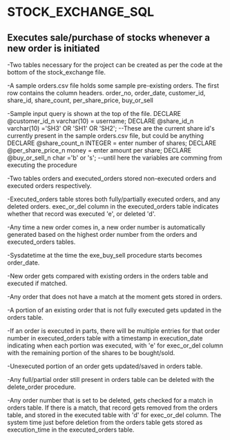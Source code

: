 # STOCK_EXCHANGE_SQL
## Executes sale/purchase of stocks whenever a new order is initiated

-Two tables necessary for the project can be created as per the code at the bottom of the stock_exchange file.

-A sample orders.csv file holds some sample pre-existing orders. The first row contains the column headers. 
 order_no,	order_date,	customer_id,	share_id,	share_count,	per_share_price,	buy_or_sell

-Sample input query is shown at the top of the file.
  DECLARE @customer_id_n varchar(10) = username;
  DECLARE @share_id_n varchar(10) ='SH3' OR 'SH1' OR 'SH2'; --These are the current share id's currently present in the sample orders.csv file, but could be anything
  DECLARE @share_count_n INTEGER = enter number of shares;
  DECLARE @per_share_price_n money = enter amount per share;
  DECLARE @buy_or_sell_n char ='b' or 's'; --until here the variables are comming from executing the procedure 

-Two tables orders and executed_orders stored non-executed orders and executed orders respectively.

-Executed_orders table stores both fully/partially executed orders, and any deleted orders. exec_or_del column in the executed_orders table indicates whether that record was executed 'e', or deleted 'd'.

-Any time a new order comes in, a new order number is automatically generated based on the highest order number from the orders and executed_orders tables.

-Sysdatetime at the time the exe_buy_sell procedure starts becomes order_date.

-New order gets compared with existing orders in the orders table and executed if matched. 

-Any order that does not have a match at the moment gets stored in orders.

-A portion of an existing order that is not fully executed gets updated in the orders table.

-If an order is executed in parts, there will be multiple entries for that order number in executed_orders table with a timestamp in execution_date indicating when each portion was executed, with 'e' for exec_or_del column with the remaining portion of the shares to be bought/sold.

-Unexecuted portion of an order gets updated/saved in orders table.

-Any full/partial order still present in orders table can be deleted with the delete_order procedure.

-Any order number that is set to be deleted, gets checked for a match in orders table. If there is a match, that record gets removed from the orders table, and stored in the executed table with 'd' for exec_or_del column. The system time just before deletion from the orders table gets stored as execution_time in the executed_orders table.
